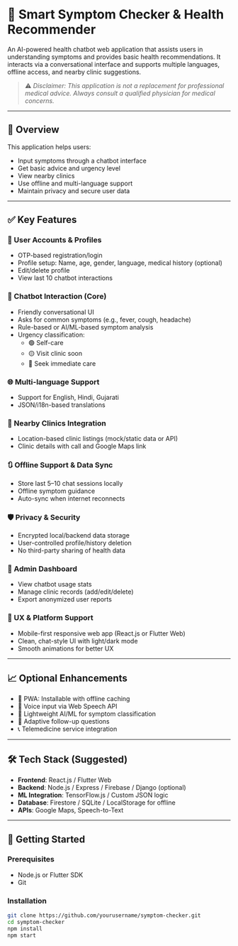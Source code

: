 # 🧠 Smart Symptom Checker & Health Recommender

An AI-powered health chatbot web application that assists users in understanding symptoms and provides basic health recommendations. It interacts via a conversational interface and supports multiple languages, offline access, and nearby clinic suggestions.

> ⚠️ *Disclaimer: This application is not a replacement for professional medical advice. Always consult a qualified physician for medical concerns.*

---

## 🔰 Overview

This application helps users:
- Input symptoms through a chatbot interface
- Get basic advice and urgency level
- View nearby clinics
- Use offline and multi-language support
- Maintain privacy and secure user data

---

## ✅ Key Features

### 👤 User Accounts & Profiles
- OTP-based registration/login
- Profile setup: Name, age, gender, language, medical history (optional)
- Edit/delete profile
- View last 10 chatbot interactions

### 💬 Chatbot Interaction (Core)
- Friendly conversational UI
- Asks for common symptoms (e.g., fever, cough, headache)
- Rule-based or AI/ML-based symptom analysis
- Urgency classification:
  - 🟢 Self-care
  - 🟡 Visit clinic soon
  - 🔴 Seek immediate care

### 🌐 Multi-language Support
- Support for English, Hindi, Gujarati
- JSON/i18n-based translations

### 🏥 Nearby Clinics Integration
- Location-based clinic listings (mock/static data or API)
- Clinic details with call and Google Maps link

### 🔃 Offline Support & Data Sync
- Store last 5–10 chat sessions locally
- Offline symptom guidance
- Auto-sync when internet reconnects

### 🛡 Privacy & Security
- Encrypted local/backend data storage
- User-controlled profile/history deletion
- No third-party sharing of health data

### 🧰 Admin Dashboard
- View chatbot usage stats
- Manage clinic records (add/edit/delete)
- Export anonymized user reports

### 📱 UX & Platform Support
- Mobile-first responsive web app (React.js or Flutter Web)
- Clean, chat-style UI with light/dark mode
- Smooth animations for better UX

---

## 📈 Optional Enhancements
- 📴 PWA: Installable with offline caching
- 🎤 Voice input via Web Speech API
- 🤖 Lightweight AI/ML for symptom classification
- 🧭 Adaptive follow-up questions
- 📞 Telemedicine service integration

---

## 🛠 Tech Stack (Suggested)
- **Frontend**: React.js / Flutter Web
- **Backend**: Node.js / Express / Firebase / Django (optional)
- **ML Integration**: TensorFlow.js / Custom JSON logic
- **Database**: Firestore / SQLite / LocalStorage for offline
- **APIs**: Google Maps, Speech-to-Text

---

## 🚀 Getting Started

### Prerequisites
- Node.js or Flutter SDK
- Git

### Installation
```bash
git clone https://github.com/yourusername/symptom-checker.git
cd symptom-checker
npm install
npm start
